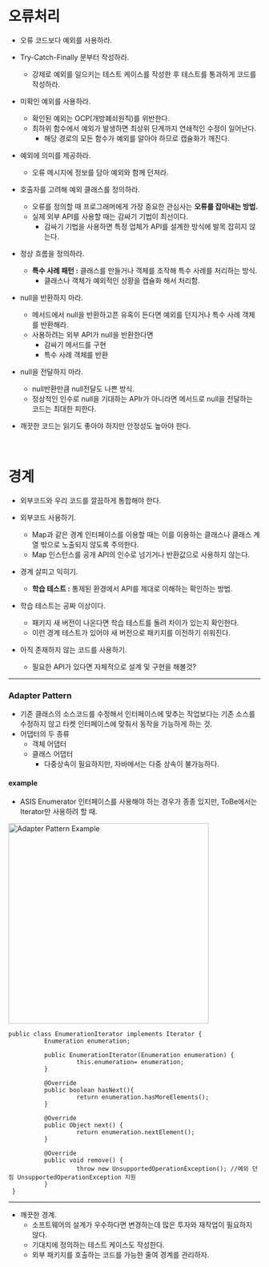 # 오류처리

- 오류 코드보다 예외를 사용하라.

- Try-Catch-Finally 문부터 작성하라.
  - 강제로 예외를 일으키는 테스트 케이스를 작성한 후 테스트를 통과하게 코드를 작성하라.

- 미확인 예외를 사용하라.
  - 확인된 예외는 OCP(개방폐쇠원칙)를 위반한다.
  - 최하위 함수에서 예외가 발생하면 최상위 단계까지 연쇄적인 수정이 일어난다.
    - 해당 경로의 모든 함수가 예외를 알아야 하므로 캡슐화가 깨진다.

- 예외에 의미를 제공하라.
  - 오류 메시지에 정보를 담아 예외와 함께 던져라.

- 호출자를 고려해 예외 클래스를 정의하라.
  - 오류를 정의할 때 프로그래머에게 가장 중요한 관심사는 **오류를 잡아내는 방법.**
  - 실제 외부 API를 사용할 때는 감싸기 기법이 최선이다.
    - 감싸기 기법을 사용하면 특정 업체가 API를 설계한 방식에 발목 잡히지 않는다.

- 정상 흐름을 정의하라.
  - **특수 사례 패턴 :** 클래스를 만들거나 객체를 조작해 특수 사례를 처리하는 방식.
    - 클래스나 객체가 예외적인 상황을 캡슐화 해서 처리함.

- null을 반환하지 마라.
  - 메서드에서 null을 반환하고픈 유혹이 든다면 예외를 던지거나 특수 사례 객체를 반환해라.
  - 사용하려는 외부 API가 null을 반환한다면
    - 감싸기 메서드를 구현
    - 특수 사례 객체를 반환
 
- null을 전달하지 마라.
  - null반환만큼 null전달도 나쁜 방식.
  - 정상적인 인수로 null을 기대하는 APIr가 아니라면 메서드로 null을 전달하는 코드는 최대한 피한다.

- 깨끗한 코드는 읽기도 좋아야 하지만 안정성도 높아야 한다.
</br>

# 경계

- 외부코드와 우리 코드를 깔끔하게 통합해야 한다.

- 외부코드 사용하기.
  - Map과 같은 경계 인터페이스를 이용할 때는 이를 이용하는 클래스나 클래스 계열 밖으로 노출되지 않도록 주의한다.
  - Map 인스턴스를 공개 API의 인수로 넘기거나 반환값으로 사용하지 않는다.

- 경계 살피고 익히기.
  - **학습 테스트 :** 통제된 환경에서 API를 제대로 이해하는 확인하는 방법.

- 학습 테스트는 공짜 이상이다.
  - 패키지 새 버전이 나온다면 학습 테스트를 돌려 차이가 있는지 확인한다.
  - 이런 경계 테스트가 있어야 새 버전으로 패키지를 이전하기 쉬워진다.

- 아직 존재하지 않는 코드를 사용하기.
  - 필요한 API가 있다면 자체적으로 설계 및 구현을 해볼것?

---
### **Adapter Pattern**
- 기존 클래스의 소스코드를 수정해서 인터페이스에 맞추는 작업보다는 기존 소스를 수정하지 않고 타켓 인터페이스에 맞춰서 동작을 가능하게 하는 것.
- 어댑터의 두 종류
  - 객체 어댑터
  - 클래스 어댑터
    - 다중상속이 필요하지만, 자바에서는 다중 상속이 불가능하다.

#### __example__
- ASIS Enumerator 인터페이스를 사용해야 하는 경우가 종종 있지만, ToBe에서는 Iterator만 사용하려 할 때.
<img width="400" src="https://t1.daumcdn.net/cfile/tistory/267FFE4E575EB98A2E" alt="Adapter Pattern Example" title="Adapter Pattern">

```
public class EnumerationIterator implements Iterator {
          Enumeration enumeration;

          public EnumerationIterator(Enumeration enumeration) {
                   this.enumeration= enumeration;
          }

          @Override
          public boolean hasNext(){ 
                   return enumeration.hasMoreElements();
          }

          @Override
          public Object next() {
                   return enumeration.nextElement();
          }

          @Override
          public void remove() {
                   throw new UnsupportedOperationException(); //예외 던짐 UnsupportedOperationException 지원
          }
 }
```
---


- 깨끗한 경계.
  - 소프트웨어의 설계가 우수하다면 변경하는데 많은 투자와 재작업이 필요하지 않다.
  - 기대치에 정의하는 테스트 케이스도 작성한다.
  - 외부 패키지를 호출하는 코드를 가능한 줄여 경계를 관리하자.

